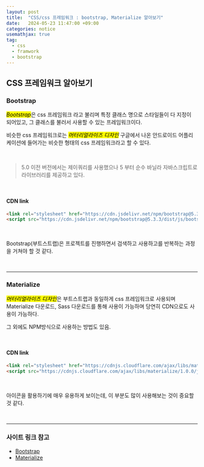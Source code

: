 ```yaml
---
layout: post
title:  "CSS/css 프레임워크 : bootstrap, Materialize 알아보기"
date:   2024-05-23 11:47:00 +09:00
categories: notice
usemathjax: true
tag:
  - css
  - framwork
  - bootstrap
---
```


## CSS 프레임워크 알아보기

### Bootstrap

<mark>*Bootstrap*</mark>은 css 프레임워크 라고 불리며 특정 클래스 명으로 스타일들이 다 지정이 되어있고, 그 클래스를 불러서 사용할 수 있는 프레임워크이다.

비슷한 css 프레임워크로는 <mark>*머터리얼라이즈 디자인*</mark> 구글에서 나온 안드로이드 어플리케이션에 들어가는 비슷한 형태의 css 프레임워크라고 할 수 있다.

<br>

> 5.0 이전 버전에서는 제이쿼리를 사용했으나 5 부터 순수 바닐라 자바스크립트로 라이브러리를 제공하고 있다.

<br>

#### CDN link

```html
<link rel="stylesheet" href="https://cdn.jsdelivr.net/npm/bootstrap@5.3.3/dist/css/bootstrap.min.css">
<script src="https://cdn.jsdelivr.net/npm/bootstrap@5.3.3/dist/js/bootstrap.bundle.min.js"></script>
```

<br>

Bootstrap(부트스트랩)은 프로젝트를 진행하면서 검색하고 사용하고를 반복하는 과정을 거쳐야 할 것 같다. 

<br>

---

### Materialize

 <mark>*머터리얼라이즈 디자인*</mark>은 부트스트랩과 동일하게 css 프레임워크로 사용되며 Materialize 다운로드, Sass 다운로드를 통해 사용이 가능하며 당연히 CDN으로도 사용이 가능하다.

 그 외에도 NPM방식으로 사용하는 방법도 있음.

<br>

#### CDN link

```html
<link rel="stylesheet" href="https://cdnjs.cloudflare.com/ajax/libs/materialize/1.0.0/css/materialize.min.css">
<script src="https://cdnjs.cloudflare.com/ajax/libs/materialize/1.0.0/js/materialize.min.js"></script>

```

<br>

아이콘을 활용하기에 매우 유용하게 보이는데, 이 부분도 많이 사용해보는 것이 중요할 것 같다.

<br>

---

### 사이트 링크 참고
- [Bootstrap](https://getbootstrap.com/) <br>
- [Materialize](https://materializecss.com/getting-started.html/)


